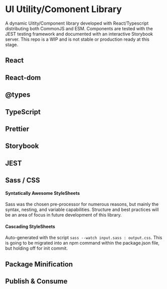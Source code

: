 # UI Utility/Comonent Library

A dynamic Uitity/Component library developed with React/Typescript distributing both CommonJS and ESM. Components are tested with the JEST testing framework and documented with an interactive Storybook server. This repo is a WIP and is not stable or production ready at this stage.

## React

## React-dom

## @types

## TypeScript

## Prettier

## Storybook

## JEST

## Sass / CSS

#### Syntatically Awesome StyleSheets

Sass was the chosen pre-processor for numerous reasons, but mainly the syntax, nesting, and variable capabilities. Structure and best practices will be an area of focus in future development of this library.

#### Cascading StyleSheets

Auto-generated with the script `sass --watch input.sass : output.css`. This is going to be migrated into an npm command within the package.json file, but holding off for init commit.

## Package Minification

## Publish & Consume
